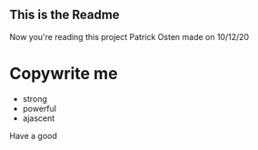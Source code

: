 ## This is the Readme

Now you're reading this project Patrick Osten made on 10/12/20

# Copywrite me

* strong
* powerful
* ajascent
 

 Have a good